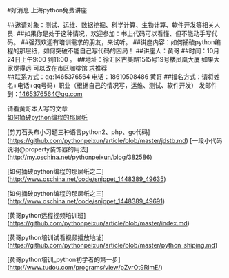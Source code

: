 #好消息             上海python免费讲座

##邀请对象：测试、运维、数据挖掘、科学计算、生物计算、软件开发等相关人员.
##如果你是处于这种情况，欢迎参加：书上代码可以看懂、但不能动手写代码。
##强烈欢迎有培训需求的朋友，来试听。
##讲座内容：如何捅破python编程的那层纸，如何突破不能自己写代码的困局！
##讲座人：黄哥
##时间：10月24日上午9:00 到11:00 。
##地址：徐汇区古美路1515号19号楼凤凰大厦 如果大家觉得远 可以改在市区咖啡馆 求推荐  
##联系方式：qq:1465376564 电话：18610508486 黄哥
##报名方式：请将姓名+电话+qq号码+ 职业（根据自己的情况写，运维、测试、软件开发） 发邮件到：1465376564@qq.com


请看黄哥本人写的文章  
[如何捅破python编程的那层纸](https://github.com/pythonpeixun/article/blob/master/pythonstudy.md)

[剪刀石头布小习题三种语言python2、php、go代码]
(https://github.com/pythonpeixun/article/blob/master/jdstb.md)
[一段小代码说明@property装饰器的用法]
(http://my.oschina.net/pythonpeixun/blog/382586)


[如何捅破python编程的那层纸之二]
(http://www.oschina.net/code/snippet_1448389_49635)

[如何捅破python编程的那层纸之三]
(http://www.oschina.net/code/snippet_1448389_49691)



[黄哥python远程视频培训班]
(https://github.com/pythonpeixun/article/blob/master/index.md)

[黄哥python培训试看视频播放地址]
(https://github.com/pythonpeixun/article/blob/master/python_shiping.md)

[黄哥python培训_python初学者的第一步]
(http://www.tudou.com/programs/view/pZvrOt9RlmE/)
